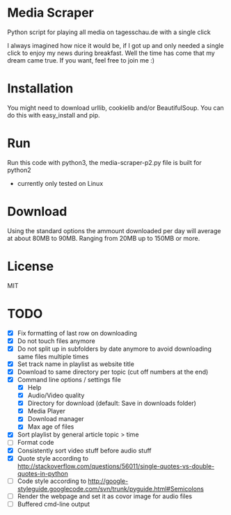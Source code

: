 Media Scraper
=============

Python script for playing all media on tagesschau.de with a single click


I always imagined how nice it would be, if I got up and only needed a single click to enjoy my news during breakfast.
Well the time has come that my dream came true.
If you want, feel free to join me :)


Installation
============

You might need to download urllib, cookielib and/or BeautifulSoup.
You can do this with easy_install and pip.

Run
===

Run this code with python3, the media-scraper-p2.py file is built for python2
- currently only tested on Linux

Download
========

Using the standard options the ammount downloaded per day will average at about 80MB to 90MB.
Ranging from 20MB up to 150MB or more.

License
=======

MIT

TODO
====
- [x] Fix formatting of last row on downloading
- [x] Do not touch files anymore
- [x] Do not split up in subfolders by date anymore to avoid downloading same files multiple times
- [x] Set track name in playlist as website title
- [x] Download to same directory per topic (cut off numbers at the end)
- [x] Command line options / settings file
  - [x] Help
  - [x] Audio/Video quality
  - [x] Directory for download (default: Save in downloads folder)
  - [x] Media Player
  - [x] Download manager
  - [x] Max age of files
- [x] Sort playlist by general article topic > time
- [ ] Format code
- [x] Consistently sort video stuff before audio stuff
- [x] Quote style according to http://stackoverflow.com/questions/56011/single-quotes-vs-double-quotes-in-python
- [ ] Code style according to http://google-styleguide.googlecode.com/svn/trunk/pyguide.html#Semicolons
- [ ] Render the webpage and set it as covor image for audio files
- [ ] Buffered cmd-line output
